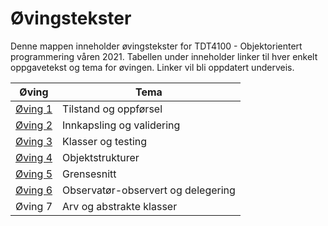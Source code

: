# Øvingstekster

Denne mappen inneholder øvingstekster for TDT4100 - Objektorientert programmering våren 2021. Tabellen under inneholder linker til hver enkelt oppgavetekst og tema for øvingen. Linker vil bli oppdatert underveis.

| Øving             | Tema                                     | 
| ----------------- | ---------------------------------------- |
| [Øving 1](oving1/README.md) | Tilstand og oppførsel                    |
| [Øving 2](oving2/README.md)           | Innkapsling og validering                |
| [Øving 3](oving3/README.md)           | Klasser og testing                       |
| [Øving 4](oving4/README.md)           | Objektstrukturer                         |
| [Øving 5](oving5/README.md)           | Grensesnitt                              |
| [Øving 6](oving6/README.md)           | Observatør-observert og delegering       |
| Øving 7           | Arv og abstrakte klasser                 |
